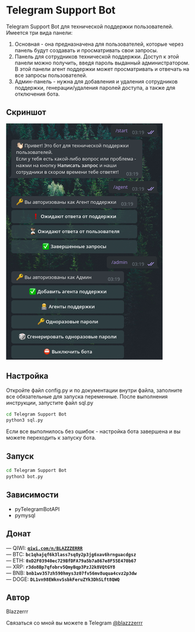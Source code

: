 # Telegram Support Bot

Telegram Support Bot для технической поддержки пользователей.
Имеется три вида панели:
1. Основная - она предназначена для пользователей, которые через панель будут создавать и просматривать свои запросы.
2. Панель для сотрудников технической поддержки. Доступ к этой панели можно получить, введя пароль выданный администратором. В этой панели агент поддержки может просматривать и отвечать на все запросы пользователей.
3. Админ-панель - нужна для добавления и удаления сотрудников поддержки, генерации/удаления паролей доступа, а также для отключения бота.

## Скриншот
![Screenshot](https://github.com/Blazzerrr/TelegramSupportBot/blob/master/image.png) 

## Настройка
Откройте файл config.py и по документации внутри файла, заполните все обязательные для запуска переменные.
После выполнения инструкции, запустите файл sql.py
```bash
cd Telegram Support Bot
python3 sql.py
```
Если все выполнилось без ошибок - настройка бота завершена и вы можете переходить к запуску бота.

## Запуск
```bash
cd Telegram Support Bot
python3 bot.py
```

## Зависимости
- pyTelegramBotAPI
- pymysql

## Донат
— QIWI: **<code>[qiwi.com/n/BLAZZZERRR](https://qiwi.com/n/BLAZZZERRR)</code>**</br>
— BTC: **<code>bc1qhajqf6k3lass7sq8y2p3jg6xav6hrnguacdgsz</code>**</br>
— ETH: **<code>0xD2F03940ec729BfDFA79a5b7a867e8F55E470b67</code>**</br>
— XRP: **<code>r3do8Bp7qfobrv5QmyBqp3PzJ2k8VQtGY8</code>**</br>
— BNB: **<code>bnb1wv357zh590hmys3z07fv56mv8uqua4cvz2p3dw</code>**</br>
— DOGE: **<code>DL1vn98EWknvSsbkFeruZYk3DhSLft8QWQ</code>**

## Автор
Blazzerrr

Связаться со мной вы можете в Telegram
[@blazzzerrr](https://t.me/blazzzerrr) 
